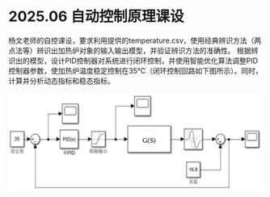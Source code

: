 # 2025.06 自动控制原理课设
杨文老师的自控课设，要求利用提供的temperature.csv，使用经典辨识方法（两点法等）辨识出加热炉对象的输入输出模型，并验证辨识方法的准确性。
根据辨识出的模型，设计PID控制器对系统进行闭环控制，并使用智能优化算法调整PID控制器参数，使加热炉温度稳定控制在35℃（闭环控制回路如下图所示）。同时，计算并分析动态指标和稳态指标。

![image1](闭环控制回路.svg)
